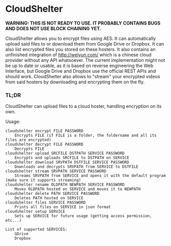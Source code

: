 # CloudShelter

**WARNING: THIS IS NOT READY TO USE. IT PROBABLY CONTAINS BUGS AND DOES NOT USE BLOCK CHAINING YET.**

CloudShelter allows you to encrypt files using AES. It can automatically upload said files to or download them from Google Drive or Dropbox. It can also list encrypted files you stored on these hosters.
It also contains an unfinished integration of http://weiyun.com/ which is a chinese cloud provider without any API whatsoever. The current implementation might not be up to date or usable, as it is based on reverse engineering the Web Interface, but Google Drive and Dropbox use the official REST APIs and should work.
CloudShelter also allows to "stream" your encrypted videos from said hosters by downloading and encrypting them on the fly.

### TL;DR

CloudShelter can upload files to a cloud hoster, handling encryption on its own.

Usage:
```
cloudshelter encrypt FILE PASSWORD
	Encrypts FILE (if FILE is a folder, the foldername and all its files are encrypted)
cloudshelter decrypt FILE PASSWORD
	Decrypts FILE
cloudshelter upload SRCFILE DSTPATH SERVICE PASSWORD
	Encrypts and uploads SRCFILE to DSTPATH on SERVICE
cloudshelter download SRVPATH DSTFILE SERVICE PASSWORD
	Downloads and decrypts SRVPATH from SERVICE to DSTFILE
cloudshelter stream SRVPATH SERVICE PASSWORD
	Streams SRVPATH from SERVICE and opens it with the default program (make sure it supports streaming)
cloudshelter rename OLDPATH NEWPATH SERVICE PASSWORD
	Moves OLDPATH hosted on SERVICE and moves it to NEWPATH
cloudshelter delete PATH SERVICE PASSWORD
	Deletes PATH hosted on SERVICE
cloudshelter files SERVICE PASSWORD
	Prints all files on SERVICE in json format
cloudshelter setup SERVICE
	Sets up SERVICE for future usage (getting access permission, etc...)

List of supported SERVICES: 
	GDrive
	Dropbox
```
